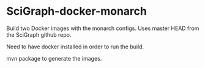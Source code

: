 # SciGraph-docker-monarch
Build two Docker images with the monarch configs. Uses master HEAD from the SciGraph github repo.

Need to have docker installed in order to run the build.

mvn package to generate the images.
